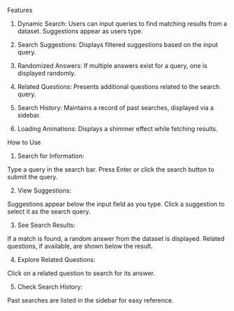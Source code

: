 Features

1. Dynamic Search:
Users can input queries to find matching results from a dataset.
Suggestions appear as users type.

2. Search Suggestions:
Displays filtered suggestions based on the input query.

3. Randomized Answers:
If multiple answers exist for a query, one is displayed randomly.

4. Related Questions:
Presents additional questions related to the search query.

5. Search History:
Maintains a record of past searches, displayed via a sidebar.

6. Loading Animations:
Displays a shimmer effect while fetching results.


How to Use

1. Search for Information:

Type a query in the search bar.
Press Enter or click the search button to submit the query.

2. View Suggestions:

Suggestions appear below the input field as you type.
Click a suggestion to select it as the search query.

3. See Search Results:

If a match is found, a random answer from the dataset is displayed.
Related questions, if available, are shown below the result.

4. Explore Related Questions:

Click on a related question to search for its answer.

5. Check Search History:

Past searches are listed in the sidebar for easy reference.